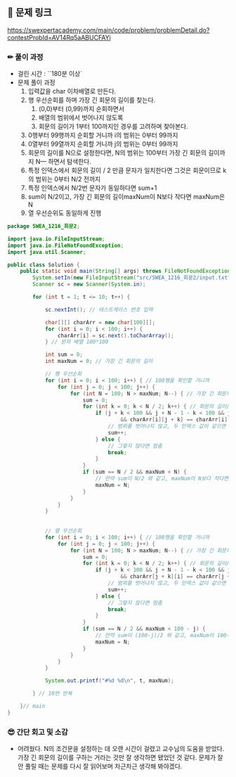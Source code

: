 ## 🔗 문제 링크

https://swexpertacademy.com/main/code/problem/problemDetail.do?contestProbId=AV14Rq5aABUCFAYi

### ✏ 풀이 과정
- 걸린 시간 : ``180분 이상` 
- 문제 풀이 과정 
  1. 입력값을 char 이차배열로 만든다.
  2. 행 우선순회를 하며 가장 긴 회문의 길이를 찾는다.
     1. (0,0)부터 (0,99)까지 순회하면서
     2. 배열의 범위에서 벗어나지 않도록
     3. 회문의 길이가 1부터 100까지인 경우를 고려하며 찾아본다.
  3. 0행부터 99행까지 순회할 거니까 i의 범위는 0부터 99까지
  4. 0열부터 99열까지 순회할 거니까 j의 범위는 0부터 99까지
  5. 회문의 길이를 N으로 설정한다면, N의 범위는 100부터 가장 긴 회문의 길이까지 N— 하면서 탐색한다.
  6. 특정 인덱스에서 회문의 길이 / 2 만큼 문자가 일치한다면 그것은 회문이므로 k의 범위는 0부터 N/2 전까지
  7. 특정 인덱스에서 N/2번 문자가 동일하다면 sum+1
  8. sum이 N/2이고, 가장 긴 회문의 길이maxNum이 N보다 작다면 maxNum은 N
  9. 열 우선순위도 동일하게 진행

```java
package SWEA_1216_회문2;

import java.io.FileInputStream;
import java.io.FileNotFoundException;
import java.util.Scanner;

public class Solution {
	public static void main(String[] args) throws FileNotFoundException {
		System.setIn(new FileInputStream("src/SWEA_1216_회문2/input.txt"));
		Scanner sc = new Scanner(System.in);

		for (int t = 1; t <= 10; t++) {

			sc.nextInt(); // 테스트케이스 번호 입력

			char[][] charArr = new char[100][];
			for (int i = 0; i < 100; i++) {
				charArr[i] = sc.next().toCharArray();
			} // 문자 배열 100*100

			int sum = 0;
			int maxNum = 0; // 가장 긴 회문의 길이

			// 행 우선순회
			for (int i = 0; i < 100; i++) { // 100행을 확인할 거니까
				for (int j = 0; j < 100; j++) {
					for (int N = 100; N > maxNum; N--) { // 가장 긴 회문의 길이보다 큰 길이만 확인
						sum = 0;
						for (int k = 0; k < N / 2; k++) { // 회문의 길이/2 만큼 확인
							if (j + k < 100 && j + N - 1 - k < 100 && j + N - 1 - k >= 0
									&& charArr[i][j + k] == charArr[i][j + N - 1 - k]) {
								// 범위를 벗어나지 않고, 두 인덱스 값이 같으면
								sum++;
							} else {
								// 그렇지 않다면 멈춤
								break;
							}
						}
						if (sum == N / 2 && maxNum < N) {
							// 만약 sum이 N/2 와 같고, maxNum이 N보다 작다면
							maxNum = N;
						}
					}
				}
			}
	
	
			// 열 우선순회
			for (int i = 0; i < 100; i++) { // 100행을 확인할 거니까
				for (int j = 0; j < 100; j++) {
					for (int N = 100; N > maxNum; N--) { // 가장 긴 회문의 길이보다 큰 길이만 확인
						sum = 0;
						for (int k = 0; k < N / 2; k++) { // 회문의 길이/2 만큼 확인
							if (j + k < 100 && j + N - 1 - k < 100 && j + N - 1 - k >= 0
									&& charArr[j + k][i] == charArr[j + N - 1 - k][i]) {
								// 범위를 벗어나지 않고, 두 인덱스 값이 같으면
								sum++;
							} else {
								// 그렇지 않다면 멈춤
								break;
							}
						}
						if (sum == N / 2 && maxNum < 100 - j) {
							// 만약 sum이 (100-j)/2 와 같고, maxNum이 100-j 보다 작다면
							maxNum = N;
						}
					}
				}
			}

			System.out.printf("#%d %d\n", t, maxNum);

		} // 10번 반복

	}// main
}
```

### 😎 간단 회고 및 소감

- 어려웠다. N의 조건문을 설정하는 데 오랜 시간이 걸렸고 교수님의 도움을 받았다. 가장 긴 회문의 길이를 구하는 거라는 것만 잘 생각하면 됐었던 것 같다. 문제가 잘 안 풀릴 때는 문제를 다시 잘 읽어보며 차근차근 생각해 봐야겠다. 
